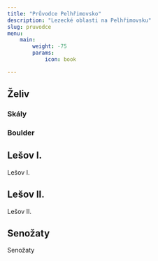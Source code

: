 ```yaml
---
title: "Průvodce Pelhřimovsko"
description: "Lezecké oblasti na Pelhřimovsku"
slug: pruvodce
menu:
    main:
        weight: -75
        params:
            icon: book

---
```


## Želiv
### Skály
### Boulder
## Lešov I.
Lešov I.
## Lešov II.
Lešov II.
## Senožaty
Senožaty
